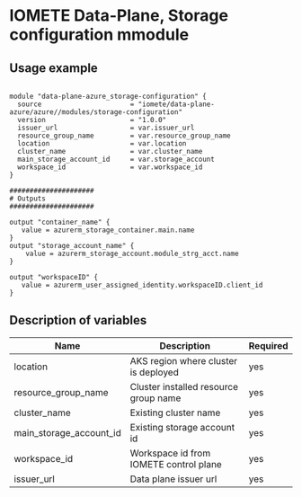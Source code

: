 # IOMETE Data-Plane, Storage configuration mmodule

 
## Usage example
 
```hcl

module "data-plane-azure_storage-configuration" {
  source                      = "iomete/data-plane-azure/azure//modules/storage-configuration"
  version                     = "1.0.0"
  issuer_url                  = var.issuer_url
  resource_group_name         = var.resource_group_name
  location                    = var.location
  cluster_name                = var.cluster_name
  main_storage_account_id     = var.storage_account
  workspace_id                = var.workspace_id
}

#####################
# Outputs
#####################

output "container_name" {
   value = azurerm_storage_container.main.name
}
output "storage_account_name" {
    value = azurerm_storage_account.module_strg_acct.name
}

output "workspaceID" {
   value = azurerm_user_assigned_identity.workspaceID.client_id
}

```

## Description of variables

| Name | Description | Required |
| --- | --- | --- |
| location | AKS region where cluster is deployed | yes |
| resource_group_name | Cluster installed resource group name | yes |
| cluster_name | Existing cluster name | yes |
| main_storage_account_id | Existing storage account id | yes |
| workspace_id | Workspace id from IOMETE control plane | yes |
| issuer_url | Data plane issuer url | yes |

